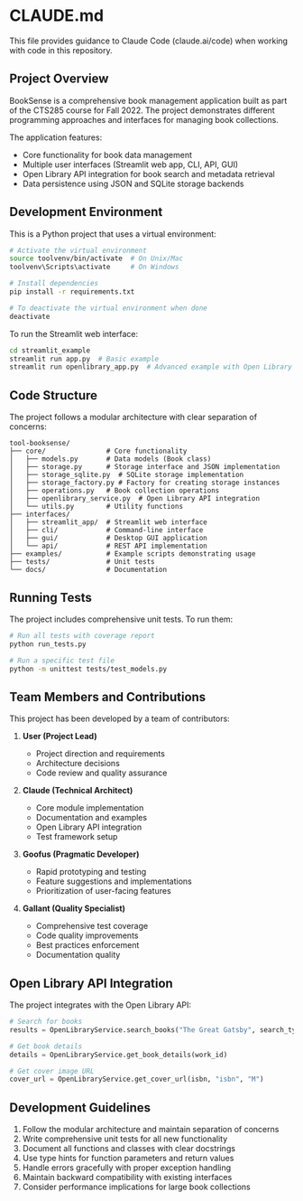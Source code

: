 # CLAUDE.md

This file provides guidance to Claude Code (claude.ai/code) when working with code in this repository.

## Project Overview

BookSense is a comprehensive book management application built as part of the CTS285 course for Fall 2022. The project demonstrates different programming approaches and interfaces for managing book collections.

The application features:
- Core functionality for book data management
- Multiple user interfaces (Streamlit web app, CLI, API, GUI)
- Open Library API integration for book search and metadata retrieval
- Data persistence using JSON and SQLite storage backends

## Development Environment

This is a Python project that uses a virtual environment:

```bash
# Activate the virtual environment
source toolvenv/bin/activate  # On Unix/Mac
toolvenv\Scripts\activate     # On Windows

# Install dependencies
pip install -r requirements.txt

# To deactivate the virtual environment when done
deactivate
```

To run the Streamlit web interface:
```bash
cd streamlit_example
streamlit run app.py  # Basic example
streamlit run openlibrary_app.py  # Advanced example with Open Library integration
```

## Code Structure

The project follows a modular architecture with clear separation of concerns:

```
tool-booksense/
├── core/               # Core functionality
│   ├── models.py       # Data models (Book class)
│   ├── storage.py      # Storage interface and JSON implementation
│   ├── storage_sqlite.py  # SQLite storage implementation
│   ├── storage_factory.py # Factory for creating storage instances
│   ├── operations.py   # Book collection operations
│   ├── openlibrary_service.py  # Open Library API integration
│   └── utils.py        # Utility functions
├── interfaces/
│   ├── streamlit_app/  # Streamlit web interface
│   ├── cli/            # Command-line interface
│   ├── gui/            # Desktop GUI application
│   └── api/            # REST API implementation
├── examples/           # Example scripts demonstrating usage
├── tests/              # Unit tests
└── docs/               # Documentation
```

## Running Tests

The project includes comprehensive unit tests. To run them:

```bash
# Run all tests with coverage report
python run_tests.py

# Run a specific test file
python -m unittest tests/test_models.py
```

## Team Members and Contributions

This project has been developed by a team of contributors:

1. **User (Project Lead)**
   - Project direction and requirements
   - Architecture decisions
   - Code review and quality assurance

2. **Claude (Technical Architect)**
   - Core module implementation
   - Documentation and examples
   - Open Library API integration
   - Test framework setup

3. **Goofus (Pragmatic Developer)**
   - Rapid prototyping and testing
   - Feature suggestions and implementations
   - Prioritization of user-facing features

4. **Gallant (Quality Specialist)**
   - Comprehensive test coverage
   - Code quality improvements
   - Best practices enforcement
   - Documentation quality

## Open Library API Integration

The project integrates with the Open Library API:

```python
# Search for books
results = OpenLibraryService.search_books("The Great Gatsby", search_type="title")

# Get book details
details = OpenLibraryService.get_book_details(work_id)

# Get cover image URL
cover_url = OpenLibraryService.get_cover_url(isbn, "isbn", "M")
```

## Development Guidelines

1. Follow the modular architecture and maintain separation of concerns
2. Write comprehensive unit tests for all new functionality
3. Document all functions and classes with clear docstrings
4. Use type hints for function parameters and return values
5. Handle errors gracefully with proper exception handling
6. Maintain backward compatibility with existing interfaces
7. Consider performance implications for large book collections